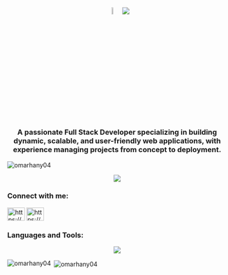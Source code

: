 <h1 align="center">
    <img src = "https://i.pinimg.com/originals/3f/7e/4e/3f7e4eff7c96e9fe4b8b4b1ff3f7bdb5.gif" width = 6.5%>
    <img src="https://readme-typing-svg.herokuapp.com/?font=Righteous&size=35&color=A8EFF2&&center=true&vCenter=true&width=500&height=70&duration=4000&lines=Welcome!👋;I'm+Omar+Hany!;Software+Engineer!;" />
</h1>
<h3 align="center"> 
A passionate Full Stack Developer specializing in building dynamic, scalable, and user-friendly web applications, with experience managing projects from concept to deployment.
</h3>

<p align="left"> <img src="https://komarev.com/ghpvc/?username=omarhany04&label=Profile%20views&color=0e75b6&style=flat" alt="omarhany04" /> </p>

<p align="center">
<picture>
  <source
    srcset="https://github-profile-trophy-alpha.vercel.app/?username=omarhany04&theme=radical&no-frame=true&no-bg=true&column=-1"
    media="(prefers-color-scheme: dark)"
  />
  <img
    src="https://github-profile-trophy-alpha.vercel.app/?username=omarhany04&no-frame=true&column=-1"
    media="(prefers-color-scheme: light), (prefers-color-scheme: no-preference)"
  />
</picture>
</p>

<h3 align="left">Connect with me:</h3>
<p align="left">
<a href="https://www.linkedin.com/in/omarhany04/" target="blank"><img align="center" src="https://raw.githubusercontent.com/rahuldkjain/github-profile-readme-generator/master/src/images/icons/Social/linked-in-alt.svg" alt="https://www.linkedin.com/in/omarhany04/" height="30" width="40" /></a>
<a href="mailto:omarhanyy24@gmail.com" target="blank"><img align="center" src="https://cdn.iconscout.com/icon/free/png-512/free-gmail-logo-icon-download-in-svg-png-gif-file-formats--mail-email-logos-icons-2416660.png?f=webp&w=512" alt="https://www.gmail.com/" height="30" width="40" /></a>
</p>

<h3 align="left">Languages and Tools:</h3>
<div align="center">
    <img src="https://skillicons.dev/icons?i=react,c,cs,java,python,js,cpp,python,docker,aws,tailwind,bootstrap,figma,matlab,express,arduino,materialui,mongodb,mysql,nodejs,postman,processing,redux,vercel,wordpress,html,css,vscode,ai,git" />
</div>

<p><img align="left" src="https://github-readme-stats.vercel.app/api/top-langs?username=omarhany04&show_icons=true&locale=en&theme=radical&layout=compact" alt="omarhany04" /></p>

<p>&nbsp;<img align="center" src="https://github-readme-stats.vercel.app/api?username=omarhany04&show_icons=true&theme=radical&locale=en" alt="omarhany04" /></p>
